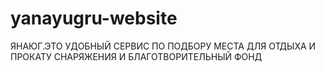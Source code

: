 # yanayugru-website
ЯНАЮГ.ЭТО УДОБНЫЙ СЕРВИС ПО ПОДБОРУ МЕСТА ДЛЯ ОТДЫХА И ПРОКАТУ СНАРЯЖЕНИЯ И БЛАГОТВОРИТЕЛЬНЫЙ ФОНД
